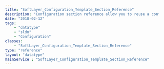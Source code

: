 ```yaml
---
title: "SoftLayer_Configuration_Template_Section_Reference"
description: "Configuration section reference allow you to reuse a configuration section from another configuration template. "
date: "2018-02-12"
tags:
    - "datatype"
    - "sldn"
    - "Configuration"
classes:
    - "SoftLayer_Configuration_Template_Section_Reference"
type: "reference"
layout: "datatype"
mainService : "SoftLayer_Configuration_Template_Section_Reference"
---
```


